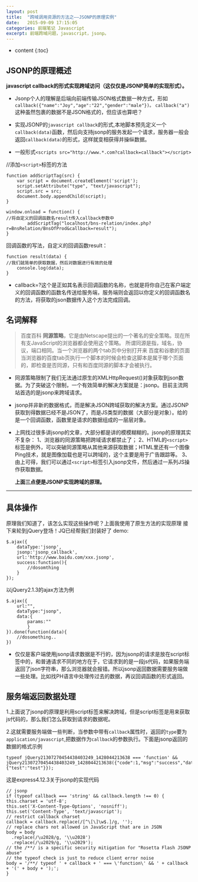 ```yaml
---
layout: post
title:  "跨域调用资源的方法之——JSONP的原理实例"
date:   2015-09-09 17:15:05
categories: 前端笔记 Javascript 
excerpt: 前端跨域问题，javascript，jsonp。
---
```


* content
{:toc}



## JSONP的原理概述



**javascript callback的形式实现跨域访问（这仅仅是JSONP简单的实现形式）。**


* Jsonp个人的理解是后端向前端传输JSON格式数据一种方式，形如 `callback({"name":"Joy","age":"22","gender":"male"})。`
`callback("a")` 这种虽然包裹的数据不是JSON格式的，但应该也算吧？

* 实现JSONP的`javascript callback`的形式,本地脚本预先定义一个`callback(data)`函数，然后向支持jsonp的服务发起一个请求，服务器一般会返回`callback(data)`的形式，这样就变相获得并操纵数据。

* 一般形式`<scripts src="http://www.*.com?callback=callback"></script>`

//添加`<script>`标签的方法

    function addScriptTag(src) {
        var script = document.createElement('script');
        script.setAttribute("type", "text/javascript");
        script.src = src;
        document.body.appendChild(script);
    }
    
    window.onload = function() {
    //将自定义的回调函数名result传入callback参数中
            addScriptTag("localhost/bns-relation/index.php?r=BnsRelation/BnsOfProd&callback=result");
    }        
回调函数的写法，自定义的回调函数result：

            
    function result(data) {
    //我们就简单的获取数据，然后对数据进行有效的处理
        console.log(data);
    }
        

+ callback=?这个是正如其名表示回调函数的名称，也就是将你自己在客户端定义的回调函数的函数名传送给服务端，服务端则会返回以你定义的回调函数名的方法，将获取的json数据传入这个方法完成回调。


## 名词解释       


>百度百科
**同源策略**，它是由Netscape提出的一个著名的安全策略。现在所有支JavaScript的浏览器都会使用这个策略。
所谓同源是指，域名，协议，端口相同。当一个浏览器的两个tab页中分别打开来 百度和谷歌的页面当浏览器的百度tab页执行一个脚本的时候会检查这脚本是属于哪个页面的，即检查是否同源，只有和百度同源的脚本才会被执行。



- 同源策略限制了我们无法通过原生的XMLHttpRequest()对象获取到json数据。为了突破这个限制，一个有效简单的解决方案就是：jsonp。目前主流网站首选的是jsonp来跨域请求。


- jsonp并非新的数据格式，而是解决JSON跨域获取的解决方案。通过JSONP获取到得数据已经不是JSON了，而是JS类型的数据（大部分是对象）。给的是一个回调函数，函数里是请求的数据组成的一层层对象。


- 上网找过很多讲jsonp的文章，大部分都是讲的模模糊糊的。jsonp的原理其实不复杂：
    1、浏览器的同源策略把跨域请求都禁止了；
    2、HTML的`<script>`标签是例外，可以突破同源策略从其他来源获取数据；HTML里还有一个图像Ping技术，就是图像加载也是可以跨域的，这个主要是用于广告跟踪等。
    3、由上可得，我们可以通过`<script>`标签引入jsonp文件，然后通过一系列JS操作获取数据。             

    **上面三点便是JSONP实现跨域的原理。** 

---

## 具体操作

原理我们知道了，该怎么实现这些操作呢？上面我使用了原生方法的实现原理
接下来轮到jQuery登场！JQ已经帮我们封装好了
demo:

    $.ajax({
        dataType:'jsonp',
        jsonp:'jsonp_callback',
        url:'http://www.baidu.com/xxx.jsonp',
        success:function(){
            //dosomthing
        }
    });



以jQuery2.1.3的ajax方法为例

    $.ajax({
        url:"",
        dataType:"jsonp",
        data:{
            params:""
            }
    }).done(function(data){
        //dosomething..
    })
    
- 仅仅是客户端使用jsonp请求数据是不行的，因为jsonp的请求是放在script标签中的，和普通请求不同的地方在于，它请求到的是一段js代码，如果服务端返回了json字符串，那么浏览器就会报错。所以jsonp返回数据需要服务端做一些处理。比如找PH语言中处理传过去的数据，再议回调函数的形式返回。


## 服务端返回数据处理         


1.上面说了jsonp的原理是利用script标签来解决跨域，但是script标签是用来获取js代码的，那么我们怎么获取到请求的数据呢。

2.这就需要服务端做一些判断，当参数中带有`callback`属性时，返回的`type`要为`application/javascript`,把数据作为`callback`的参数执行。下面是jsonp返回的数据的格式示例

    typeof jQuery21307270454438403249_1428044213638 === 'function' && jQuery21307270454438403249_1428044213638({"code":1,"msg":"success","data":{"test":"test"}});


这是express4.12.3关于jsonp的实现代码

    // jsonp
    if (typeof callback === 'string' && callback.length !== 0) {
    this.charset = 'utf-8';
    this.set('X-Content-Type-Options', 'nosniff');
    this.set('Content-Type', 'text/javascript');
    // restrict callback charset
    callback = callback.replace(/[^\[\]\w$.]/g, '');
    // replace chars not allowed in JavaScript that are in JSON
    body = body
      .replace(/\u2028/g, '\\u2028')
      .replace(/\u2029/g, '\\u2029');
    // the /**/ is a specific security mitigation for "Rosetta Flash JSONP abuse"
    // the typeof check is just to reduce client error noise
    body = '/**/ typeof ' + callback + ' === \'function\' && ' + callback + '(' + body + ');';
    }

